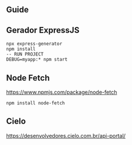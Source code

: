 ## Guide

## Gerador ExpressJS
~~~
npx express-generator
npm install
-- RUN PROJECT
DEBUG=myapp:* npm start
~~~

## Node Fetch
https://www.npmjs.com/package/node-fetch
~~~
npm install node-fetch
~~~


## Cielo
https://desenvolvedores.cielo.com.br/api-portal/